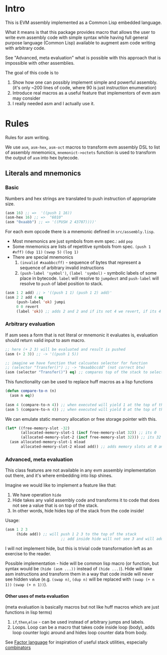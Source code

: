 # Intro

This is EVM assembly implemented as a Common Lisp embedded language. 

What it means is that this package provides macro that allows the user to write
evm assembly code with simple syntax while having full general purpose language (Common Lisp)
available to augment asm code writing with arbitrary code. 

See "Advanced, meta evaluation" what is possible with this approach that is impossible with other
assemblies.

The goal of this code is to 
1. Show how one can possibly implement simple and powerful assembly.
(it's only ~200 lines of code, where 90 is just instruction enumeration)
2. Introduce real macros as a useful feature that implementors of evm asm may consider 
3. I really needed asm and I actually use it.

# Rules

Rules for asm writing. 

We use `asm`, `asm-hex`, `asm-oct` macros to transform evm assembly DSL to list of assembly mnemonics,
`mnemonict->octets` function is used to transform the output of `asm` into hex bytecode.

## Literals and mnemonics

### Basic

Numbers and hex strings are translated to push instruction of appropriate size.
```lisp
(asm 16) ;; =>  '((push 1 16))
(asm-hex 16) ;; =>  "6010"
(asm "0xaabb") ;; => '((PUSH 2 43707))))'
```


For each evm opcode there is a mnemonic defined in `src/assembly.lisp`.
- Most mnemonics are just symbols from evm spec.: `add` `pop` 
- Some mnemonics are lists of repetitive symbols from spec. `(push 1 #xff)` `(dup 11)` `(swap 5)` `(log 1)`
- There are special mnemonics 
  1. `(invalid #xaabbccff)` - sequence of bytes that represent a sequence of arbitrary invalid instructions
  2. `(push-label 'symbol')`, `(label 'symbol)` - symbolic labels of some place in bytecode. `label` will resolve
      to `jumpdest` and `push-label` will resolve to `push` of label position to stack.

```lisp
(asm 1 2 add) ;; > '((push 1 1) (push 1 2) add)'
(asm 2 2 add 4 eq
     (push-label 'ok) jumpi
     0 0 revert
     (label 'ok)) ;; adds 2 and 2 and if its not 4 we revert, if its 4 we jump over revert
```

### Arbitrary evaluation

If asm sees a form that is not literal or mnemonic it evaluates is, evaluation should return valid input to asm macro.

```lisp
;; here (+ 2 3) will be evaluated and result is pushed 
(asm (+ 2 3)) ;; -> '((push 1 5))

;; imagine we have function that calcuates selector for function
;; (selector "Transfer()") ;; -> "0xaabbccdd" (not correct btw)
(asm (selector "Transfer()") eq) ;; compares top of the stack to selector of transfer
```

This functionality can be used to replace huff macros as a lisp functions

```lisp
(defun compare-to-n (n)
  (asm n eq))
  
(asm 4 (compare-to-n 4)) ;; when executed will yield 1 at the top of the stack
(asm 5 (compare-to-n 4)) ;; when executed will yield 0 at the top of the stack
```


We can emulate static memory allocation or free storage pointer with this.

```lisp
(let* ((free-memory-slot -32)
       (allocated-memory-slot-1 (incf free-memory-slot 32)) ;; its 0
       (allocated-memory-slot-2 (incf free-memory-slot 32))) ;; its 32
  (asm allocated-memory-slot-1 mload 
       allocated-memory-slot-2 mload add)) ;; adds memory slots at 0 and 32 to each other
```


### Advanced, meta evaluation

This class features are not available in any evm assembly implementation out there, and it's where embedding into lisp shines. 

Imagine we would like to implement a feature like that:
1. We have operation `hide` 
2. Hide takes any valid assembly code and transforms it to code that does not see a value that is on top of the stack.
3. In other words, hide hides top of the stack from the code inside!

Usage:
```lisp
(asm 1 2 3
     (hide add)) ;; will push 1 2 3 to the top of the stack 
	                     ;; add inside hide will not see 3 and will add 1 and 2. 
```

I will not implement hide, but this is trivial code transformation left as an exercise to the reader.

Possible implementation - hide will be common lisp macro (or function, but syntax would be `(hide (asm ...))` instead of `(hide ...)`). Hide will take asm instructions and transform them in a way that code inside will never see hidden value (e.g. `(swap n)`, `(dup n)` will be replaced with `(swap (+ n 1))` `(swap (+ n 1))`).


#### Other uses of meta evaluation 

(meta evaluation is basically macros but not like huff macros which are just functions in lisp terms)

1. `if`,`then`,`else` - can be used instead of arbitrary jumps and labels.
2. Loops. Loop can be a macro that takes code inside loop (body), adds loop counter logic around and hides loop counter data from body.

See [Factor language](https://factorcode.org) for inspiration of useful stack utilities, especially [combinators](https://docs.factorcode.org/content/article-combinators.html)
